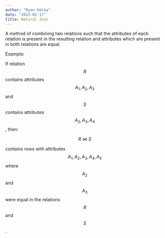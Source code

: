 ```yaml
---
author: "Ryan Haley"
date: "2013-02-17"
title: Natural Join
---
```


A method of combining two relations such that the attributes of each relation is present in the resulting relation and attributes which are present in both relations are equal.

Example:

If relation $$R$$ contains attributes $$A_1,A_2,A_3$$ and $$S$$ contains attributes $$A_2,A_3,A_4$$, then:

$$R \bowtie S$$

contains rows with attributes $$A_1,A_2,A_3,A_4,A_5$$ where $$A_2$$ and $$A_3$$ were equal in the relations $$R$$ and $$S$$.
